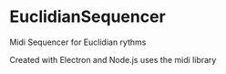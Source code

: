 # EuclidianSequencer
Midi Sequencer for Euclidian rythms

Created with Electron and Node.js uses the midi library 
